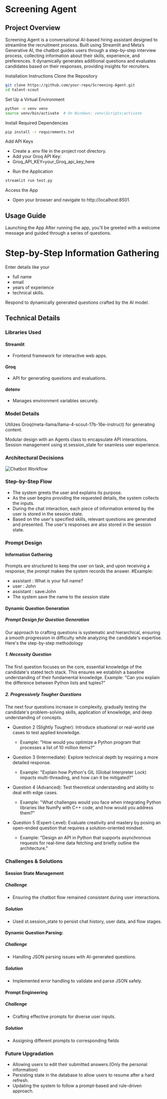 # Screening Agent 
## Project Overview
Screening Agent is a conversational AI-based hiring assistant designed to streamline the recruitment process. Built using Streamlit and Meta’s Generative AI, the chatbot guides users through a step-by-step interview process, collecting information about their skills, experience, and preferences. It dynamically generates additional questions and evaluates candidates based on their responses, providing insights for recruiters.

Installation Instructions
Clone the Repository

```bash
git clone https://github.com/your-repo/Screening-Agent.git
cd talent-scout
```
Set Up a Virtual Environment

```bash
python -m venv venv
source venv/bin/activate  # On Windows: venv\Scripts\activate
```
Install Required Dependencies

```bash
pip install -r requirements.txt
```
Add API Keys

- Create a .env file in the project root directory.
- Add your Groq API Key:
- Groq_API_KEY=your_Groq_api_key_here
* Run the Application

```bash
streamlit run test.py
```
Access the App

- Open your browser and navigate to http://localhost:8501.


## Usage Guide
Launching the App
After running the app, you'll be greeted with a welcome message and guided through a series of questions.

# Step-by-Step Information Gathering

Enter details like your 
- full name
- email
- years of experience
- technical skills.

Respond to dynamically generated questions crafted by the AI model.

## Technical Details
### Libraries Used

#### Streamlit
- Frontend framework for interactive web apps.
#### Groq 
- API for generating questions and evaluations.
#### dotenv 
- Manages environment variables securely.
### Model Details

Utilizes Groq(meta-llama/llama-4-scout-17b-16e-instruct) for generating content.

Modular design with an Agents class to encapsulate API interactions.
Session management using st.session_state for seamless user experience.
### Architectural Decisions
![Chatbot Workflow](Screening.png)
### Step-by-Step Flow
- The system greets the user and explains its purpose.
- As the user begins providing the requested details, the system collects the inputs.
- During the chat interaction, each piece of information entered by the user is stored in the session state.
- Based on the user's specified skills, relevant questions are generated and presented. The user's responses are also stored in the session state.
### Prompt Design
#### Information Gathering
Prompts are structured to keep the user on task, and upon receiving a response, the prompt makes the  system records the answer.
#Example:
  - assistant : What is your full name?
  - user : John
  - assistant : save:John
  - The system save the name to the session state
#### Dynamic Question Generation

##### Prompt Design for Question Generation
Our approach to crafting questions is systematic and hierarchical, ensuring a smooth progression in difficulty while analyzing the candidate's expertise. Here's the step-by-step methodology

##### 1. Necessity Question
The first question focuses on the core, essential knowledge of the candidate's stated tech stack. This ensures we establish a baseline understanding of their fundamental knowledge.
Example: "Can you explain the difference between Python lists and tuples?"

##### 2. Progressively Tougher Questions
The next four questions increase in complexity, gradually testing the candidate's problem-solving skills, application of knowledge, and deep understanding of concepts.

- Question 2 (Slightly Tougher): Introduce situational or real-world use cases to test applied knowledge.
  - Example: "How would you optimize a Python program that processes a list of 10 million items?"

- Question 3 (Intermediate): Explore technical depth by requiring a more detailed response.
  - Example: "Explain how Python's GIL (Global Interpreter Lock) impacts multi-threading, and how can it be mitigated?"

- Question 4 (Advanced): Test theoretical understanding and ability to deal with edge cases.
  - Example: "What challenges would you face when integrating Python libraries like NumPy with C++ code, and how would you address them?"

- Question 5 (Expert-Level): Evaluate creativity and mastery by posing an open-ended question that requires a solution-oriented mindset.
  - Example: "Design an API in Python that supports asynchronous requests for real-time data fetching and briefly outline the architecture."

### Challenges & Solutions
#### Session State Management

##### Challenge 
- Ensuring the chatbot flow remained consistent during user interactions.
##### Solution 
- Used st.session_state to persist chat history, user data, and flow stages.
#### Dynamic Question Parsing:

##### Challenge 
- Handling JSON parsing issues with AI-generated questions.
##### Solution 
- Implemented error handling to validate and parse JSON safely.
#### Prompt Engineering

##### Challenge 
- Crafting effective prompts for diverse user inputs.
##### Solution 
- Assigning different prompts to corresponding fields

### Future Upgradation
- Allowing users to edit their submitted answers.(Only the personal information)
- Persisting state in the database to allow users to resume after a hard refresh.
- Updating the system to follow a prompt-based and rule-driven approach.
